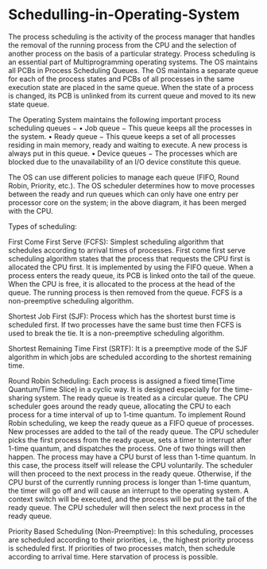 # Schedulling-in-Operating-System

The process scheduling is the activity of the process manager that handles the removal of the running process from the CPU and the selection of another process on the basis of a particular strategy. Process scheduling is an essential part of Multiprogramming operating systems. The OS maintains all PCBs in Process Scheduling Queues. The OS maintains a separate queue for each of the process states and PCBs of all processes in the same execution state are placed in the same queue. When the state of a process is changed, its PCB is unlinked from its current queue and moved to its new state queue.

The Operating System maintains the following important process scheduling queues −
  •	Job queue − This queue keeps all the processes in the system.
  •	Ready queue − This queue keeps a set of all processes residing in main memory, ready and waiting to execute. A new process is always        put in this queue.
  •	Device queues − The processes which are blocked due to the unavailability of an I/O device constitute this queue.
  
The OS can use different policies to manage each queue (FIFO, Round Robin, Priority, etc.). The OS scheduler determines how to move processes between the ready and run queues which can only have one entry per processor core on the system; in the above diagram, it has been merged with the CPU.

Types of scheduling:

First Come First Serve (FCFS): Simplest scheduling algorithm that schedules according to arrival times of processes. First come first serve scheduling algorithm states that the process that requests the CPU first is allocated the CPU first. It is implemented by using the FIFO queue. When a process enters the ready queue, its PCB is linked onto the tail of the queue. When the CPU is free, it is allocated to the process at the head of the queue. The running process is then removed from the queue. FCFS is a non-preemptive scheduling algorithm.

Shortest Job First (SJF): Process which has the shortest burst time is scheduled first. If two processes have the same bust time then FCFS is used to break the tie. It is a non-preemptive scheduling algorithm.

Shortest Remaining Time First (SRTF): It is a preemptive mode of the SJF algorithm in which jobs are scheduled according to the shortest remaining time.

Round Robin Scheduling: Each process is assigned a fixed time(Time Quantum/Time Slice) in a cyclic way. It is designed especially for the time-sharing system. The ready queue is treated as a circular queue. The CPU scheduler goes around the ready queue, allocating the CPU to each process for a time interval of up to 1-time quantum. To implement Round Robin scheduling, we keep the ready queue as a FIFO queue of processes. New processes are added to the tail of the ready queue. The CPU scheduler picks the first process from the ready queue, sets a timer to interrupt after 1-time quantum, and dispatches the process. One of two things will then happen. The process may have a CPU burst of less than 1-time quantum. In this case, the process itself will release the CPU voluntarily. The scheduler will then proceed to the next process in the ready queue. Otherwise, if the CPU burst of the currently running process is longer than 1-time quantum, the timer will go off and will cause an interrupt to the operating system. A context switch will be executed, and the process will be put at the tail of the ready queue. The CPU scheduler will then select the next process in the ready queue.

Priority Based Scheduling (Non-Preemptive): In this scheduling, processes are scheduled according to their priorities, i.e., the highest priority process is scheduled first. If priorities of two processes match, then schedule according to arrival time. Here starvation of process is possible.
